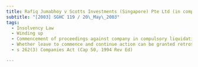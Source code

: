 ```yaml
---
title: Rafiq Jumabhoy v Scotts Investments (Singapore) Pte Ltd (in compulsory liquidation) 
subtitle: "[2003] SGHC 119 / 20\_May\_2003"
tags:
  - Insolvency Law
  - Winding up
  - Commencement of proceedings against company in compulsory liquidation
  - Whether leave to commence and continue action can be granted retrospectively
  - s 262(3) Companies Act (Cap 50, 1994 Rev Ed)

---
```


